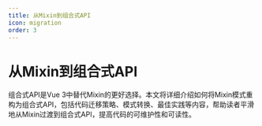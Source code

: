 ```yaml
---
title: 从Mixin到组合式API
icon: migration
order: 3
---
```


# 从Mixin到组合式API

组合式API是Vue 3中替代Mixin的更好选择。本文将详细介绍如何将Mixin模式重构为组合式API，包括代码迁移策略、模式转换、最佳实践等内容，帮助读者平滑地从Mixin过渡到组合式API，提高代码的可维护性和可读性。
